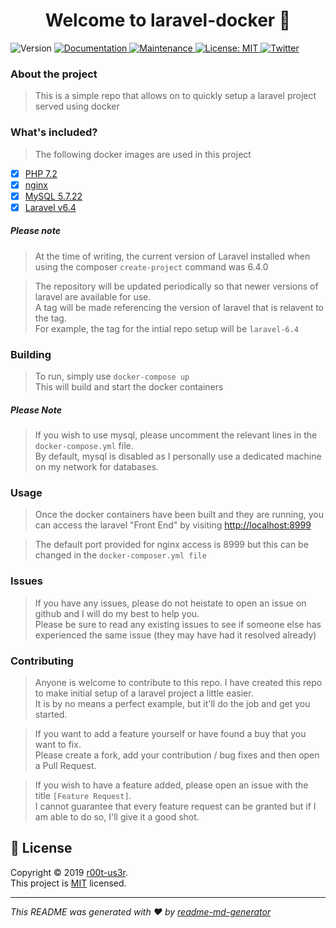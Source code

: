 <h1 align="center">Welcome to laravel-docker 👋</h1

<p>
  <img alt="Version" src="https://img.shields.io/badge/version-0.0.1-blue.svg?cacheSeconds=2592000" />
  <a href="https://github.com/r00t-us3r/laravel-docker#readme">
    <img alt="Documentation" src="https://img.shields.io/badge/documentation-yes-brightgreen.svg" target="_blank" />
  </a>
  <a href="https://github.com/r00t-us3r/laravel-docker/graphs/commit-activity">
    <img alt="Maintenance" src="https://img.shields.io/badge/Maintained%3F-yes-green.svg" target="_blank" />
  </a>
  <a href="https://github.com/r00t-us3r/laravel-docker/blob/master/LICENSE">
    <img alt="License: MIT" src="https://img.shields.io/badge/License-MIT-yellow.svg" target="_blank" />
  </a>
  <a href="https://twitter.com/r00tus3r_">
    <img alt="Twitter" src="https://img.shields.io/twitter/follow/r00tus3r_.svg?style=social" target="_blank" />
  </a>
</p>

### About the project

> This is a simple repo that allows on to quickly setup a laravel project served using docker

### What's included?

> The following docker images are used in this project 
- [X] [PHP 7.2](https://hub.docker.com/_/php?tab=tags&page=1&name=7.2-fpm-alpine)  
- [X] [nginx](https://hub.docker.com/_/nginx?tab=tags&page=1&name=stable-alpine)  
- [X] [MySQL 5.7.22](https://hub.docker.com/_/mysql?tab=tags&page=1&name=5.7.22)  
- [X] [Laravel v6.4](https://laravel.com/)  

##### Please note

> At the time of writing, the current version of Laravel installed when using the composer ```create-project``` command was 6.4.0

> The repository will be updated periodically so that newer versions of laravel are available for use.  
A tag will be made referencing the version of laravel that is relavent to the tag.  
For example, the tag for the intial repo setup will be ```laravel-6.4```

### Building

> To run, simply use ```docker-compose up```  
This will build and start the docker containers

##### Please Note

> If you wish to use mysql, please uncomment the relevant lines in the ```docker-compose.yml``` file.  
By default, mysql is disabled as I personally use a dedicated machine on my network for databases.

### Usage

> Once the docker containers have been built and they are running, you can access the laravel "Front End" by visiting [http://localhost:8999](http://localhost:8999)

> The default port provided for nginx access is 8999 but this can be changed in the ```docker-composer.yml file```

### Issues

> If you have any issues, please do not heistate to open an issue on github and I will do my best to help you.  
Please be sure to read any existing issues to see if someone else has experienced the same issue (they may have had it resolved already)

### Contributing

> Anyone is welcome to contribute to this repo. I have created this repo to make initial setup of a laravel project a little easier.  
It is by no means a perfect example, but it'll do the job and get you started.

> If you want to add a feature yourself or have found a buy that you want to fix.  
Please create a fork, add your contribution / bug fixes and then open a Pull Request.

> If you wish to have a feature added, please open an issue with the title ```[Feature Request]```.  
I cannot guarantee that every feature request can be granted but if I am able to do so, I'll give it a good shot.

## 📝 License

Copyright © 2019 [r00t-us3r](https://github.com/r00t-us3r).<br />
This project is [MIT](https://github.com/r00t-us3r/laravel-docker/blob/master/LICENSE) licensed.

***
_This README was generated with ❤️ by [readme-md-generator](https://github.com/kefranabg/readme-md-generator)_